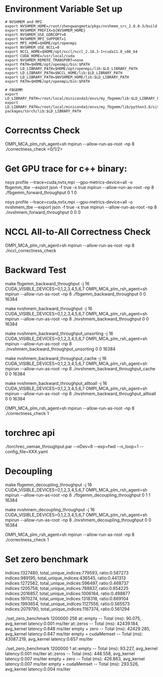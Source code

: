 # Environment Variable Set up
```
# NVSHMEM and MPI
export NVSHMEM_HOME=/root/zhengwangmeta/pkgs/nvshmem_src_2.8.0-3/build
export NVSHMEM_PREFIX=${NVSHMEM_HOME}
export NVSHMEM_USE_GDRCOPY=0
export NVSHMEM_MPI_SUPPORT=1
export MPI_HOME=$HOME/opt/openmpi
export NVSHMEM_USE_NCCL=0
export NCCL_HOME=$HOME/opt/nccl/nccl_2.18.3-1+cuda11.0_x86_64
export CUDA_HOME=/usr/local/cuda
export NVSHMEM_REMOTE_TRANSPORT=none
export PATH=$HOME/opt/openmpi/bin:$PATH
export LD_LIBRARY_PATH=$HOME/opt/openmpi/lib:$LD_LIBRARY_PATH
export LD_LIBRARY_PATH=$NCCL_HOME/lib:$LD_LIBRARY_PATH
export LD_LIBRARY_PATH=$NVSHMEM_HOME/lib:$LD_LIBRARY_PATH
export PATH=$HOME/opt/openmpi/bin:$PATH

# FBGEMM
export LD_LIBRARY_PATH=/root/local/miniconda3/envs/my_fbgemm/lib:$LD_LIBRARY_PATH
export LD_LIBRARY_PATH=/root/local/miniconda3/envs/my_fbgemm/lib/python3.8/site-packages/torch/lib:$LD_LIBRARY_PATH
```


# Correcntss Check
OMPI_MCA_plm_rsh_agent=sh mpirun --allow-run-as-root -np 8 ./correctness_check <0/1/2>


# Get GPU trace for c++ binary:
nsys profile --trace=cuda,nvtx,mpi --gpu-metrics-device=all -o fbgemm_tbe --export json -f true -x true mpirun --allow-run-as-root -np 8 ./fbgemm_forward_throughput 0 1 0

nsys profile --trace=cuda,nvtx,mpi --gpu-metrics-device=all -o nvshmem_tbe --export json -f true -x true mpirun --allow-run-as-root -np 8 ./nvshmem_forward_throughput 0 0 0


# NCCL All-to-All Correctness Check
OMPI_MCA_plm_rsh_agent=sh mpirun --allow-run-as-root -np 8 ./nccl_correctness_check


# Backward Test
make fbgemm_backward_throughput -j 16
CUDA_VISIBLE_DEVICES=0,1,2,3,4,5,6,7 OMPI_MCA_plm_rsh_agent=sh mpirun --allow-run-as-root -np 8 ./fbgemm_backward_throughput 0 0 16384

make nvshmem_backward_throughput -j 16
CUDA_VISIBLE_DEVICES=0,1,2,3,4,5,6,7 OMPI_MCA_plm_rsh_agent=sh mpirun --allow-run-as-root -np 8 ./nvshmem_backward_throughput 0 0 16384

make nvshmem_backward_throughput_unsorting -j 16
CUDA_VISIBLE_DEVICES=0,1,2,3,4,5,6,7 OMPI_MCA_plm_rsh_agent=sh mpirun --allow-run-as-root -np 8 ./nvshmem_backward_throughput_unsorting 0 0 16384

make nvshmem_backward_throughput_cache -j 16
CUDA_VISIBLE_DEVICES=0,1,2,3,4,5,6,7 OMPI_MCA_plm_rsh_agent=sh mpirun --allow-run-as-root -np 8 ./nvshmem_backward_throughput_cache 0 0 16384

make nvshmem_backward_throughput_alltoall -j 16
CUDA_VISIBLE_DEVICES=0,1,2,3,4,5,6,7 OMPI_MCA_plm_rsh_agent=sh mpirun --allow-run-as-root -np 8 ./nvshmem_backward_throughput_alltoall 0 0 16384

OMPI_MCA_plm_rsh_agent=sh mpirun --allow-run-as-root -np 8 ./correctness_check 1



# torchrec api
./torchrec_oemae_throughput.par --nDev=8 --exp=fwd --n_loop=1 --config_file=XXX.yaml

# Decoupling
make fbgemm_decoupling_throughput -j 16
CUDA_VISIBLE_DEVICES=0,1,2,3,4,5,6,7 OMPI_MCA_plm_rsh_agent=sh mpirun --allow-run-as-root -np 8 ./fbgemm_decoupling_throughput 0 1 1 16384

make nvshmem_decoupling_throughput -j 16
CUDA_VISIBLE_DEVICES=0,1,2,3,4,5,6,7 OMPI_MCA_plm_rsh_agent=sh mpirun --allow-run-as-root -np 8 ./nvshmem_decoupling_throughput 0 0 16384

OMPI_MCA_plm_rsh_agent=sh mpirun --allow-run-as-root -np 8 ./correctness_check 1


# Set zero benchmark
indices:1327480, total_unique_indices:779593, ratio:0.587273
indices:989195, total_unique_indices:436545, ratio:0.441313
indices:1272562, total_unique_indices:596497, ratio:0.468737
indices:1205758, total_unique_indices:788837, ratio:0.654225
indices:2016857, total_unique_indices:1006164, ratio:0.498877
indices:1970274, total_unique_indices:1318318, ratio:0.669104
indices:1993654, total_unique_indices:1127556, ratio:0.565573
indices:2079790, total_unique_indices:1167374, ratio:0.561294

./set_zero_benchmark 1200000 256
at::empty -- Total (ms): 90.075, avg_kernel latency:0.001 ms/iter
at::zeros -- Total (ms): 42439.184, avg_kernel latency:0.648 ms/iter
empty + zero -- Total (ms): 42429.285, avg_kernel latency:0.647 ms/iter
empty + cudaMemset -- Total (ms): 43087.219, avg_kernel latency:0.657 ms/iter

./set_zero_benchmark 1200000 1
at::empty -- Total (ms): 93.227, avg_kernel latency:0.001 ms/iter
at::zeros -- Total (ms): 448.558, avg_kernel latency:0.007 ms/iter
empty + zero -- Total (ms): 426.863, avg_kernel latency:0.007 ms/iter
empty + cudaMemset -- Total (ms): 293.526, avg_kernel latency:0.004 ms/iter
